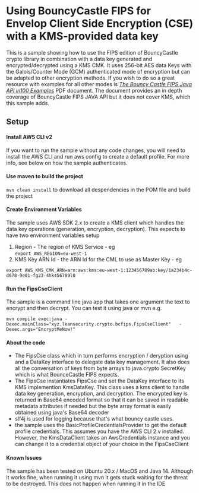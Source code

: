 # Using BouncyCastle FIPS for Envelop Client Side Encryption (CSE) with a KMS-provided data key
This is a sample showing how to use the FIPS edition of BouncyCastle crypto library in combination with a data key generated and encrypted/decrypted using a KMS CMK. 
It uses 256-bit AES data Keys with the Galois/Counter Mode (GCM) authenticated mode of encryption but can be adapted to other encryption methods. If you wish to do so a great resource with examples for all other modes is *[The Bouncy Castle FIPS Java API in100 Examples](https://www.bouncycastle.org/fips-java/BCFipsIn100.pdf)* PDF document. The document provides an in depth coverage of BouncyCastle FIPS JAVA API but it does not cover KMS, which this sample adds. 
## Setup 

#### Install AWS CLI v2 
If you want to run the sample without any code changes, you will need to install the AWS CLI and run aws config to create a default profile. For more info, see below on how the sample authenticates.


#### Use maven to build the project
``mvn clean install``
to download all despendencies in the POM file and build the project 

#### Create Environment Variables
The sample uses AWS SDK 2.x to create a KMS client which handles the data key operations (generation, encryption, decryption). This expects to have two environment variables setup 
1. Region - The region of KMS Service - eg <br>
``export AWS_REGION=eu-west-1`` <br>
2. KMS Key ARN Id - the ARN Id for the CML to use as Master Key - eg  <br>

``export AWS_KMS_CMK_ARN=arn:aws:kms:eu-west-1:123456789ab:key/1a234b4c-d678-9e01-fg23-4hk456789l0``
<br>
#### Run the FipsCseClient 
The sample is a command line java app that takes one argument the text to encrypt and then decrypt. You can test it using java or mvn e.g.

``mvn compile exec:java -Dexec.mainClass="xyz.leansecurity.crypto.bcfips.FipsCseClient"   -Dexec.args="EncryptMeNow!"``

#### About the code
- The FipsCse class which in turn performs  encryption / deryption using and a DataKey interface to delegate data key management. It also does all the conversation of keys from byte arrays to java.crypto SecretKey which is what BounceCastle FIPS expects. 
- The FipsCse instantiates FipsCse and set the DataKey interface to its KMS implemention KmsDataKey. This class uses a kms client to handle data key generation, encryption, and decryption. The encrypted key is returned in Base64 encoded format so that it can be saved in readable metadata attributes if needed but the byte array format is easily obtained using java's Base64 decoder
- slf4j is used for logging because that's what bouncy castle uses.
- the sample uses the BasicProfileCredentialsProvider to get the default profile credentials. This assumes you have the AWS CLI 2.v installed. However, the KmsDataClient takes an AwsCredentials instance and you can change it to a credential object of your choice in the FipsCseClient
#### Known Issues
The sample has been tested on Ubuntu 20.x / MacOS and Java 14. Although it works fine, when running it using mvn it gets stuck waiting for the threat to be destroyed. This does not happen when running it in the IDE  

